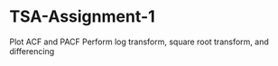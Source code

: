 # TSA-Assignment-1
Plot ACF and PACF
Perform log transform, square root transform, and differencing
